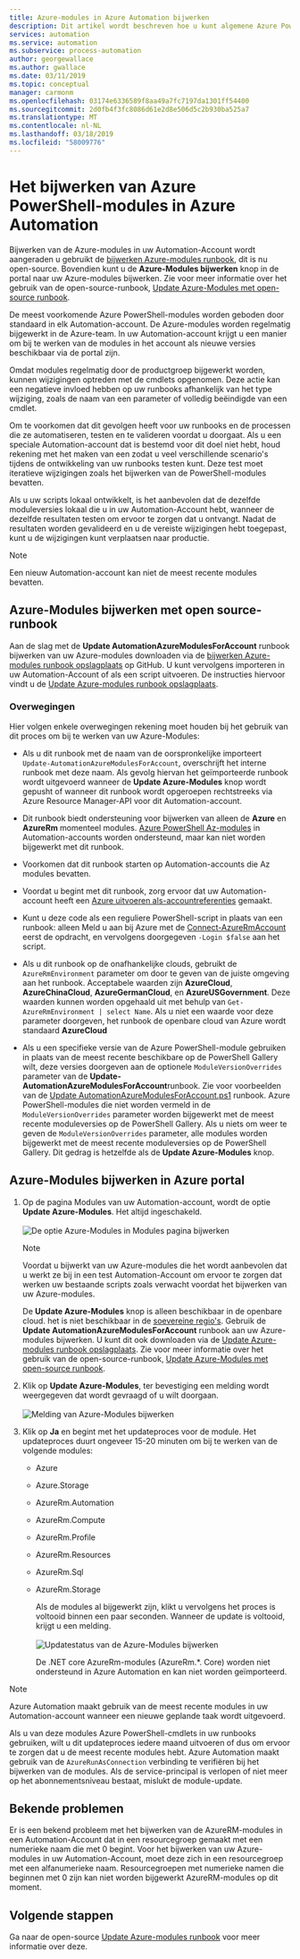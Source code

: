 ```yaml
---
title: Azure-modules in Azure Automation bijwerken
description: Dit artikel wordt beschreven hoe u kunt algemene Azure PowerShell-modules standaardvoorziening in Azure Automation nu bijwerken.
services: automation
ms.service: automation
ms.subservice: process-automation
author: georgewallace
ms.author: gwallace
ms.date: 03/11/2019
ms.topic: conceptual
manager: carmonm
ms.openlocfilehash: 03174e6336589f8aa49a7fc7197da1301ff54400
ms.sourcegitcommit: 2d0fb4f3fc8086d61e2d8e506d5c2b930ba525a7
ms.translationtype: MT
ms.contentlocale: nl-NL
ms.lasthandoff: 03/18/2019
ms.locfileid: "58009776"
---
```

# <a name="how-to-update-azure-powershell-modules-in-azure-automation"></a>Het bijwerken van Azure PowerShell-modules in Azure Automation

Bijwerken van de Azure-modules in uw Automation-Account wordt aangeraden u gebruikt de [bijwerken Azure-modules runbook](https://github.com/Microsoft/AzureAutomation-Account-Modules-Update), dit is nu open-source. Bovendien kunt u de **Azure-Modules bijwerken** knop in de portal naar uw Azure-modules bijwerken. Zie voor meer informatie over het gebruik van de open-source-runbook, [Update Azure-Modules met open-source runbook](#open-source).

De meest voorkomende Azure PowerShell-modules worden geboden door standaard in elk Automation-account. De Azure-modules worden regelmatig bijgewerkt in de Azure-team. In uw Automation-account krijgt u een manier om bij te werken van de modules in het account als nieuwe versies beschikbaar via de portal zijn.

Omdat modules regelmatig door de productgroep bijgewerkt worden, kunnen wijzigingen optreden met de cmdlets opgenomen. Deze actie kan een negatieve invloed hebben op uw runbooks afhankelijk van het type wijziging, zoals de naam van een parameter of volledig beëindigde van een cmdlet.

Om te voorkomen dat dit gevolgen heeft voor uw runbooks en de processen die ze automatiseren, testen en te valideren voordat u doorgaat. Als u een speciale Automation-account dat is bestemd voor dit doel niet hebt, houd rekening met het maken van een zodat u veel verschillende scenario's tijdens de ontwikkeling van uw runbooks testen kunt. Deze test moet iteratieve wijzigingen zoals het bijwerken van de PowerShell-modules bevatten. 

Als u uw scripts lokaal ontwikkelt, is het aanbevolen dat de dezelfde moduleversies lokaal die u in uw Automation-Account hebt, wanneer de dezelfde resultaten testen om ervoor te zorgen dat u ontvangt. Nadat de resultaten worden gevalideerd en u de vereiste wijzigingen hebt toegepast, kunt u de wijzigingen kunt verplaatsen naar productie.

> [!NOTE]
> Een nieuw Automation-account kan niet de meest recente modules bevatten.

## <a name="open-source"></a>Azure-Modules bijwerken met open source-runbook

Aan de slag met de **Update AutomationAzureModulesForAccount** runbook bijwerken van uw Azure-modules downloaden via de [bijwerken Azure-modules runbook opslagplaats](https://github.com/Microsoft/AzureAutomation-Account-Modules-Update) op GitHub. U kunt vervolgens importeren in uw Automation-Account of als een script uitvoeren. De instructies hiervoor vindt u de [Update Azure-modules runbook opslagplaats](https://github.com/Microsoft/AzureAutomation-Account-Modules-Update).

### <a name="considerations"></a>Overwegingen

Hier volgen enkele overwegingen rekening moet houden bij het gebruik van dit proces om bij te werken van uw Azure-Modules:

* Als u dit runbook met de naam van de oorspronkelijke importeert `Update-AutomationAzureModulesForAccount`, overschrijft het interne runbook met deze naam. Als gevolg hiervan het geïmporteerde runbook wordt uitgevoerd wanneer de **Update Azure-Modules** knop wordt gepusht of wanneer dit runbook wordt opgeroepen rechtstreeks via Azure Resource Manager-API voor dit Automation-account.

* Dit runbook biedt ondersteuning voor bijwerken van alleen de **Azure** en **AzureRm** momenteel modules. [Azure PowerShell Az-modules](/powershell/azure/new-azureps-module-az) in Automation-accounts worden ondersteund, maar kan niet worden bijgewerkt met dit runbook.

* Voorkomen dat dit runbook starten op Automation-accounts die Az modules bevatten.

* Voordat u begint met dit runbook, zorg ervoor dat uw Automation-account heeft een [Azure uitvoeren als-accountreferenties](manage-runas-account.md) gemaakt.

* Kunt u deze code als een reguliere PowerShell-script in plaats van een runbook: alleen Meld u aan bij Azure met de [Connect-AzureRmAccount](/powershell/module/azurerm.profile/connect-azurermaccount) eerst de opdracht, en vervolgens doorgegeven `-Login $false` aan het script.

* Als u dit runbook op de onafhankelijke clouds, gebruikt de `AzureRmEnvironment` parameter om door te geven van de juiste omgeving aan het runbook.  Acceptabele waarden zijn **AzureCloud**, **AzureChinaCloud**, **AzureGermanCloud**, en **AzureUSGovernment**. Deze waarden kunnen worden opgehaald uit met behulp van `Get-AzureRmEnvironment | select Name`. Als u niet een waarde voor deze parameter doorgeven, het runbook de openbare cloud van Azure wordt standaard **AzureCloud**

* Als u een specifieke versie van de Azure PowerShell-module gebruiken in plaats van de meest recente beschikbare op de PowerShell Gallery wilt, deze versies doorgeven aan de optionele `ModuleVersionOverrides` parameter van de **Update-AutomationAzureModulesForAccount**runbook. Zie voor voorbeelden van de [Update AutomationAzureModulesForAccount.ps1](https://github.com/Microsoft/AzureAutomation-Account-Modules-Update/blob/master/Update-AutomationAzureModulesForAccount.ps1
) runbook. Azure PowerShell-modules die niet worden vermeld in de `ModuleVersionOverrides` parameter worden bijgewerkt met de meest recente moduleversies op de PowerShell Gallery. Als u niets om weer te geven de `ModuleVersionOverrides` parameter, alle modules worden bijgewerkt met de meest recente moduleversies op de PowerShell Gallery. Dit gedrag is hetzelfde als de **Update Azure-Modules** knop.

## <a name="update-azure-modules-in-the-azure-portal"></a>Azure-Modules bijwerken in Azure portal

1. Op de pagina Modules van uw Automation-account, wordt de optie **Update Azure-Modules**. Het altijd ingeschakeld.<br><br> ![De optie Azure-Modules in Modules pagina bijwerken](media/automation-update-azure-modules/automation-update-azure-modules-option.png)

   > [!NOTE]
   > Voordat u bijwerkt van uw Azure-modules die het wordt aanbevolen dat u werkt ze bij in een test Automation-Account om ervoor te zorgen dat werken uw bestaande scripts zoals verwacht voordat het bijwerken van uw Azure-modules.
   >
   > De **Update Azure-Modules** knop is alleen beschikbaar in de openbare cloud. het is niet beschikbaar in de [soevereine regio's](https://azure.microsoft.com/global-infrastructure/). Gebruik de **Update AutomationAzureModulesForAccount** runbook aan uw Azure-modules bijwerken. U kunt dit ook downloaden via de [Update Azure-modules runbook opslagplaats](https://github.com/Microsoft/AzureAutomation-Account-Modules-Update). Zie voor meer informatie over het gebruik van de open-source-runbook, [Update Azure-Modules met open-source runbook](#open-source).

2. Klik op **Update Azure-Modules**, ter bevestiging een melding wordt weergegeven dat wordt gevraagd of u wilt doorgaan.<br><br> ![Melding van Azure-Modules bijwerken](media/automation-update-azure-modules/automation-update-azure-modules-popup.png)

3. Klik op **Ja** en begint met het updateproces voor de module. Het updateproces duurt ongeveer 15-20 minuten om bij te werken van de volgende modules:

   * Azure
   * Azure.Storage
   * AzureRm.Automation
   * AzureRm.Compute
   * AzureRm.Profile
   * AzureRm.Resources
   * AzureRm.Sql
   * AzureRm.Storage

     Als de modules al bijgewerkt zijn, klikt u vervolgens het proces is voltooid binnen een paar seconden. Wanneer de update is voltooid, krijgt u een melding.<br><br> ![Updatestatus van de Azure-Modules bijwerken](media/automation-update-azure-modules/automation-update-azure-modules-updatestatus.png)

     De .NET core AzureRm-modules (AzureRm.*. Core) worden niet ondersteund in Azure Automation en kan niet worden geïmporteerd.

> [!NOTE]
> Azure Automation maakt gebruik van de meest recente modules in uw Automation-account wanneer een nieuwe geplande taak wordt uitgevoerd.  

Als u van deze modules Azure PowerShell-cmdlets in uw runbooks gebruiken, wilt u dit updateproces iedere maand uitvoeren of dus om ervoor te zorgen dat u de meest recente modules hebt. Azure Automation maakt gebruik van de `AzureRunAsConnection` verbinding te verifiëren bij het bijwerken van de modules. Als de service-principal is verlopen of niet meer op het abonnementsniveau bestaat, mislukt de module-update.

## <a name="known-issues"></a>Bekende problemen

Er is een bekend probleem met het bijwerken van de AzureRM-modules in een Automation-Account dat in een resourcegroep gemaakt met een numerieke naam die met 0 begint. Voor het bijwerken van uw Azure-modules in uw Automation-Account, moet deze zich in een resourcegroep met een alfanumerieke naam. Resourcegroepen met numerieke namen die beginnen met 0 zijn kan niet worden bijgewerkt AzureRM-modules op dit moment.

## <a name="next-steps"></a>Volgende stappen

Ga naar de open-source [Update Azure-modules runbook](https://github.com/Microsoft/AzureAutomation-Account-Modules-Update) voor meer informatie over deze.

